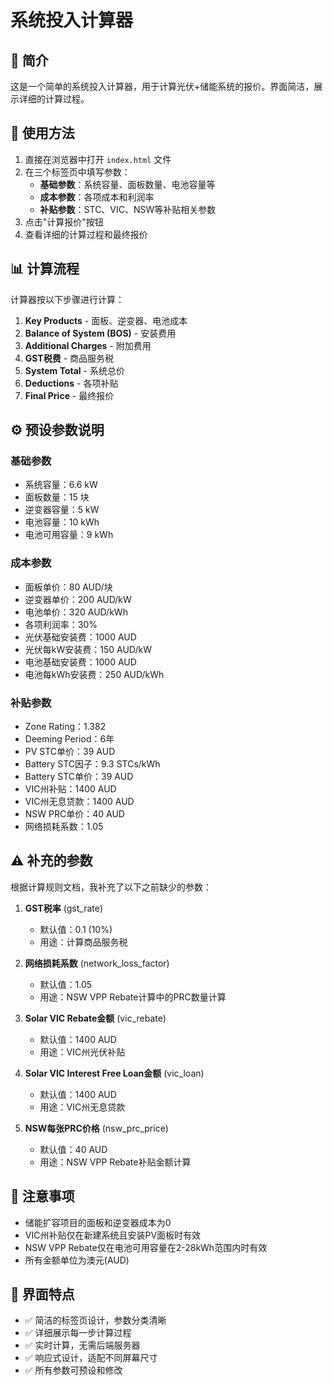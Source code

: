 # 系统投入计算器

## 📖 简介

这是一个简单的系统投入计算器，用于计算光伏+储能系统的报价。界面简洁，展示详细的计算过程。

## 🚀 使用方法

1. 直接在浏览器中打开 `index.html` 文件
2. 在三个标签页中填写参数：
   - **基础参数**：系统容量、面板数量、电池容量等
   - **成本参数**：各项成本和利润率
   - **补贴参数**：STC、VIC、NSW等补贴相关参数
3. 点击"计算报价"按钮
4. 查看详细的计算过程和最终报价

## 📊 计算流程

计算器按以下步骤进行计算：

1. **Key Products** - 面板、逆变器、电池成本
2. **Balance of System (BOS)** - 安装费用
3. **Additional Charges** - 附加费用
4. **GST税费** - 商品服务税
5. **System Total** - 系统总价
6. **Deductions** - 各项补贴
7. **Final Price** - 最终报价

## ⚙️ 预设参数说明

### 基础参数
- 系统容量：6.6 kW
- 面板数量：15 块
- 逆变器容量：5 kW
- 电池容量：10 kWh
- 电池可用容量：9 kWh

### 成本参数
- 面板单价：80 AUD/块
- 逆变器单价：200 AUD/kW
- 电池单价：320 AUD/kWh
- 各项利润率：30%
- 光伏基础安装费：1000 AUD
- 光伏每kW安装费：150 AUD/kW
- 电池基础安装费：1000 AUD
- 电池每kWh安装费：250 AUD/kWh

### 补贴参数
- Zone Rating：1.382
- Deeming Period：6年
- PV STC单价：39 AUD
- Battery STC因子：9.3 STCs/kWh
- Battery STC单价：39 AUD
- VIC州补贴：1400 AUD
- VIC州无息贷款：1400 AUD
- NSW PRC单价：40 AUD
- 网络损耗系数：1.05

## ⚠️ 补充的参数

根据计算规则文档，我补充了以下之前缺少的参数：

1. **GST税率** (gst_rate)
   - 默认值：0.1 (10%)
   - 用途：计算商品服务税

2. **网络损耗系数** (network_loss_factor)
   - 默认值：1.05
   - 用途：NSW VPP Rebate计算中的PRC数量计算

3. **Solar VIC Rebate金额** (vic_rebate)
   - 默认值：1400 AUD
   - 用途：VIC州光伏补贴

4. **Solar VIC Interest Free Loan金额** (vic_loan)
   - 默认值：1400 AUD
   - 用途：VIC州无息贷款

5. **NSW每张PRC价格** (nsw_prc_price)
   - 默认值：40 AUD
   - 用途：NSW VPP Rebate补贴金额计算

## 📝 注意事项

- 储能扩容项目的面板和逆变器成本为0
- VIC州补贴仅在新建系统且安装PV面板时有效
- NSW VPP Rebate仅在电池可用容量在2-28kWh范围内时有效
- 所有金额单位为澳元(AUD)

## 🎨 界面特点

- ✅ 简洁的标签页设计，参数分类清晰
- ✅ 详细展示每一步计算过程
- ✅ 实时计算，无需后端服务器
- ✅ 响应式设计，适配不同屏幕尺寸
- ✅ 所有参数可预设和修改
